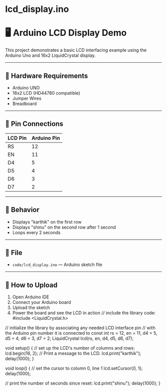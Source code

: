 # lcd_display.ino
# 🖥️ Arduino LCD Display Demo

This project demonstrates a basic LCD interfacing example using the Arduino Uno and 16x2 LiquidCrystal display.

---

## 🔧 Hardware Requirements

- Arduino UNO
- 16x2 LCD (HD44780 compatible)
- Jumper Wires
- Breadboard

---

## 🔌 Pin Connections

| LCD Pin | Arduino Pin |
|---------|-------------|
| RS      | 12          |
| EN      | 11          |
| D4      | 5           |
| D5      | 4           |
| D6      | 3           |
| D7      | 2           |

---

## 🧪 Behavior

- Displays "karthik" on the first row
- Displays "shinu" on the second row after 1 second
- Loops every 2 seconds

---

## 📁 File

- `code/lcd_display.ino` — Arduino sketch file

---

## 🔄 How to Upload

1. Open Arduino IDE
2. Connect your Arduino board
3. Upload the sketch
4. Power the board and see the LCD in action
// include the library code:
#include <LiquidCrystal.h>

// initialize the library by associating any needed LCD interface pin
// with the Arduino pin number it is connected to
const int rs = 12, en = 11, d4 = 5, d5 = 4, d6 = 3, d7 = 2;
LiquidCrystal lcd(rs, en, d4, d5, d6, d7);

void setup() {
  // set up the LCD's number of columns and rows:
  lcd.begin(16, 2);
  // Print a message to the LCD.
  lcd.print("karthik");
  delay(1000);
}

void loop() {
  // set the cursor to column 0, line 1
  lcd.setCursor(0, 1);
  delay(1000);
  
  // print the number of seconds since reset:
  lcd.print("shinu");
  delay(1000);
}


